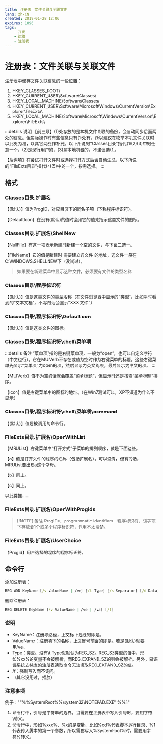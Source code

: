 ```yaml
---
title: 注册表：文件关联与关联文件
lang: zh-CN
created: 2019-01-28 12:06
expires: 1096
tags:
    - 开发
    - 运维
    - 注册表
---
```


# 注册表：文件关联与关联文件

<RevisionInfo />

注册表中储存文件关联信息的一些位置：

1. HKEY_CLASSES_ROOT\
2. HKEY_CURRENT_USER\Software\Classes\
3. HKEY_LOCAL_MACHINE\Software\Classes\
4. HKEY_CURRENT_USER\Software\Microsoft\Windows\CurrentVersion\Explorer\FileExts\
5. HKEY_LOCAL_MACHINE\Software\Microsoft\Windows\CurrentVersion\Explorer\FileExts\

:::details 说明
【前三项】(1)处存放的是本机文件关联的备份，会自动同步后面两处的信息。但实际操作时有些信息只有(1)处有，所以建议在枚举本机文件关联时以此处为准，以其它两处作补充。以下所说的“Classes目录”指代(1)(2)(3)中的任意一个，(2)是现行用户的，(3)是本地机器的，不建议选(1)。

【后两项】在尝试打开文件时或选择打开方式后会自动生成。以下所说的“FileExts目录”指代(4)(5)中的一个，按需选择。
:::

## 格式

### Classes目录\.扩展名

【(默认)】值为ProgID，对应目录下的同名子项（下称程序标识符）。

【DefaultIcon】在没有(默认)的值时会用它的值来指示这类文件的图标。

### Classes目录\.扩展名\ShellNew

【NullFile】有这一项表示新建时新建一个空的文件，与下面二选一。

【FileName】它的值是新建时 需要建立的文件 的地址，这文件一般在C:\WINDOWS\SHELLNEW下（没试过）。

> 如果要在新建菜单中显示这种文件，必须要有文件的类型名称

### Classes目录\程序标识符

【(默认)】值是这类文件的类型名称（在文件浏览器中显示的“类型”，比如平时看到的“文本文档”，不写的话会显示“XXX 文件”）

### Classes目录\程序标识符\DefaultIcon

【(默认)】值是这类文件的图标。

### Classes目录\程序标识符\shell\菜单项

:::details 备注
“菜单项”指的是右键菜单项，一般为“open”，也可以自定义字符（中文也行）。它在MUIVerb不存在或值为空时作为右键菜单的标题。这些右键菜单先显示“菜单项”为open的项，然后显示为英文的项，最后显示为中文的项。
:::

【MUIVerb】值不为空的话就会覆盖“菜单标题”，但显示时还是按照“菜单标题”排序。

【icon】值是右键菜单中的图标的地址。（在Win7测试可以，XP不知道为什么不显示）

### Classes目录\程序标识符\shell\菜单项\command

【(默认)】值是被调用的命令行。

### FileExts目录\.扩展名\OpenWithList

【MRUList】右键菜单中“打开方式”子菜单的排列顺序，就是下面这些。

【a】值是打开文件的程序的名称（包括扩展名）。可以没有，但有的话，MRUList要出现a这个字母。

【b】同上。

【c】同上。

以此类推……

### FileExts目录\.扩展名\OpenWithProgids

> [!NOTE] 备注
> ProgIDs，programmatic identifiers，程序标识符。该子项下存放着1个或多个程序标识符，作用不太清楚。

### FileExts目录\.扩展名\UserChoice

【Progid】用户选择的程序的程序标识符。

## 命令行

添加注册表：

```bat
REG ADD KeyName [/v ValueName | /ve] [/t Type] [/s Separator] [/d Data] [/f]
```

删除注册表：

```bat
REG DELETE KeyName [/v ValueName | /ve | /va] [/f]
```

### 说明

- KeyName：注册项路径，上文标下划线的即是。
- ValueName：注册项下的名称，上文冒号前面的即是。若是(默认)就要用/ve。
- Type：类型。没有/t Type就默认为REG_SZ。REG_SZ类型的值中，形如%xx%的变量不会被解析，而REG_EXPAND_SZ的则会被解析。另外，易语言系统支持库的注册表读取命令无法读取REG_EXPAND_SZ的值。
- /f：强制写入而不询问。
- （其它没用过，捂脸）

### 注意事项

例子："\"%%SystemRoot%%\system32\NOTEPAD.EXE\" %%1"

1. 命令行中，引号是字符串的边界，当需要在注册表中写入引号时，要用字符\转义。
2. 命令行中，形如%xxx%、%x的是变量，比如%cd%代表脚本运行目录、%1代表传入脚本的第一个参数，所以需要写入%SystemRoot%时，需要用字符%转义。
